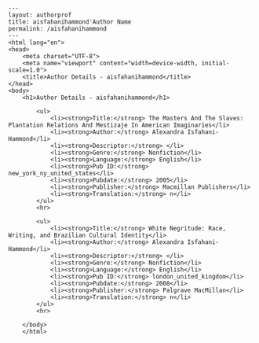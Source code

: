 
    ---
    layout: authorprof
    title: aisfahanihammond'Author Name 
    permalink: /aisfahanihammond
    ---
    <html lang="en">
    <head>
        <meta charset="UTF-8">
        <meta name="viewport" content="width=device-width, initial-scale=1.0">
        <title>Author Details - aisfahanihammond</title>
    </head>
    <body>
        <h1>Author Details - aisfahanihammond</h1>
        
            <ul>
                <li><strong>Title:</strong> The Masters And The Slaves: Plantation Relations And Mestizaje In American Imaginaries</li>
                <li><strong>Author:</strong> Alexandra Isfahani-Hammond</li>
                <li><strong>Descriptor:</strong> </li>
                <li><strong>Genre:</strong> Nonfiction</li>
                <li><strong>Language:</strong> English</li>
                <li><strong>Pub ID:</strong> new_york_ny_united_states</li>
                <li><strong>Pubdate:</strong> 2005</li>
                <li><strong>Publisher:</strong> Macmillan Publishers</li>
                <li><strong>Translation:</strong> n</li>
            </ul>
            <hr>
            
            <ul>
                <li><strong>Title:</strong> White Negritude: Race, Writing, and Brazilian Cultural Identity</li>
                <li><strong>Author:</strong> Alexandra Isfahani-Hammond</li>
                <li><strong>Descriptor:</strong> </li>
                <li><strong>Genre:</strong> Nonfiction</li>
                <li><strong>Language:</strong> English</li>
                <li><strong>Pub ID:</strong> london_united_kingdom</li>
                <li><strong>Pubdate:</strong> 2008</li>
                <li><strong>Publisher:</strong> Palgrave MacMillan</li>
                <li><strong>Translation:</strong> n</li>
            </ul>
            <hr>
            
        </body>
        </html>
        
